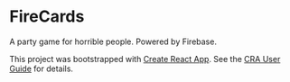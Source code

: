 FireCards
=========

A party game for horrible people. Powered by Firebase.

This project was bootstrapped with [Create React App](https://github.com/facebookincubator/create-react-app).
See the [CRA User Guide](https://github.com/facebookincubator/create-react-app/blob/master/packages/react-scripts/template/README.md) for details.